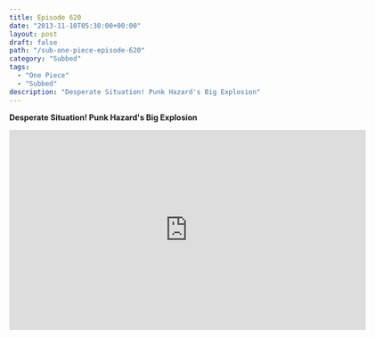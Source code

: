 ```yaml
---
title: Episode 620
date: "2013-11-10T05:30:00+00:00"
layout: post
draft: false
path: "/sub-one-piece-episode-620"
category: "Subbed"
tags:
  - "One Piece"
  - "Subbed"
description: "Desperate Situation! Punk Hazard's Big Explosion"
---
```


**Desperate Situation! Punk Hazard's Big Explosion**

<iframe width="640" height="360" src="https://www.rapidvideo.com/e/G6FRPFW987" frameborder="0" marginwidth=0 marginheight=0 scrolling=no allowfullscreen></iframe>

